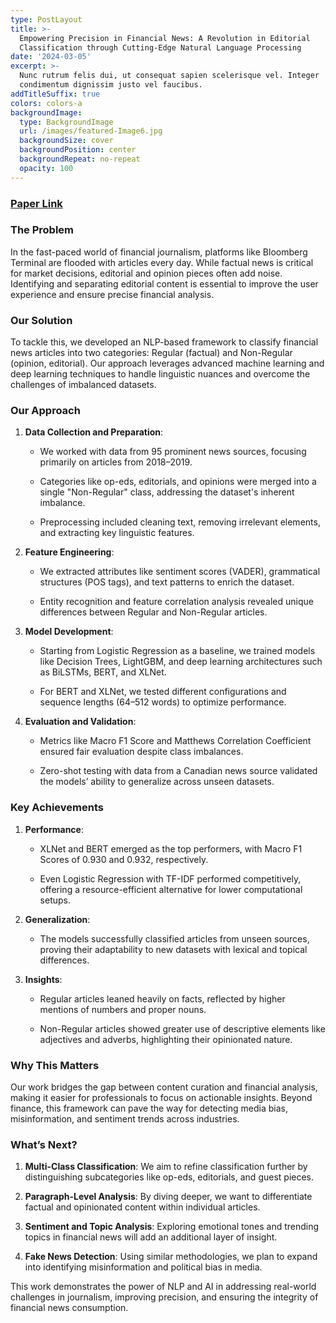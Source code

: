 ```yaml
---
type: PostLayout
title: >-
  Empowering Precision in Financial News: A Revolution in Editorial
  Classification through Cutting-Edge Natural Language Processing
date: '2024-03-05'
excerpt: >-
  Nunc rutrum felis dui, ut consequat sapien scelerisque vel. Integer
  condimentum dignissim justo vel faucibus.
addTitleSuffix: true
colors: colors-a
backgroundImage:
  type: BackgroundImage
  url: /images/featured-Image6.jpg
  backgroundSize: cover
  backgroundPosition: center
  backgroundRepeat: no-repeat
  opacity: 100
---
```

### [**Paper Link**](https://dl.acm.org/doi/10.1145/3639233.3639343)

### **The Problem**

In the fast-paced world of financial journalism, platforms like Bloomberg Terminal are flooded with articles every day. While factual news is critical for market decisions, editorial and opinion pieces often add noise. Identifying and separating editorial content is essential to improve the user experience and ensure precise financial analysis.



### **Our Solution**

To tackle this, we developed an NLP-based framework to classify financial news articles into two categories: Regular (factual) and Non-Regular (opinion, editorial). Our approach leverages advanced machine learning and deep learning techniques to handle linguistic nuances and overcome the challenges of imbalanced datasets.



### **Our Approach**

1.  **Data Collection and Preparation**:

    *   We worked with data from 95 prominent news sources, focusing primarily on articles from 2018–2019.

    *   Categories like op-eds, editorials, and opinions were merged into a single "Non-Regular" class, addressing the dataset's inherent imbalance.

    *   Preprocessing included cleaning text, removing irrelevant elements, and extracting key linguistic features.

2.  **Feature Engineering**:

    *   We extracted attributes like sentiment scores (VADER), grammatical structures (POS tags), and text patterns to enrich the dataset.

    *   Entity recognition and feature correlation analysis revealed unique differences between Regular and Non-Regular articles.

3.  **Model Development**:

    *   Starting from Logistic Regression as a baseline, we trained models like Decision Trees, LightGBM, and deep learning architectures such as BiLSTMs, BERT, and XLNet.

    *   For BERT and XLNet, we tested different configurations and sequence lengths (64–512 words) to optimize performance.

4.  **Evaluation and Validation**:

    *   Metrics like Macro F1 Score and Matthews Correlation Coefficient ensured fair evaluation despite class imbalances.

    *   Zero-shot testing with data from a Canadian news source validated the models’ ability to generalize across unseen datasets.



### **Key Achievements**

1.  **Performance**:

    *   XLNet and BERT emerged as the top performers, with Macro F1 Scores of 0.930 and 0.932, respectively.

    *   Even Logistic Regression with TF-IDF performed competitively, offering a resource-efficient alternative for lower computational setups.

2.  **Generalization**:

    *   The models successfully classified articles from unseen sources, proving their adaptability to new datasets with lexical and topical differences.

3.  **Insights**:

    *   Regular articles leaned heavily on facts, reflected by higher mentions of numbers and proper nouns.

    *   Non-Regular articles showed greater use of descriptive elements like adjectives and adverbs, highlighting their opinionated nature.



### **Why This Matters**

Our work bridges the gap between content curation and financial analysis, making it easier for professionals to focus on actionable insights. Beyond finance, this framework can pave the way for detecting media bias, misinformation, and sentiment trends across industries.



### **What’s Next?**

1.  **Multi-Class Classification**:
    We aim to refine classification further by distinguishing subcategories like op-eds, editorials, and guest pieces.

2.  **Paragraph-Level Analysis**:
    By diving deeper, we want to differentiate factual and opinionated content within individual articles.

3.  **Sentiment and Topic Analysis**:
    Exploring emotional tones and trending topics in financial news will add an additional layer of insight.

4.  **Fake News Detection**:
    Using similar methodologies, we plan to expand into identifying misinformation and political bias in media.



This work demonstrates the power of NLP and AI in addressing real-world challenges in journalism, improving precision, and ensuring the integrity of financial news consumption.


